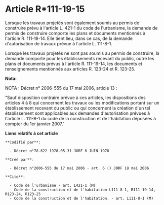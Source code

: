 # Article R*111-19-15

Lorsque les travaux projetés sont également soumis au permis de construire prévu à l'article L. 421-1 du code de l'urbanisme,
la demande de permis de construire comporte les plans et documents mentionnés à l'article R. 111-19-14. Elle tient lieu, dans
ce cas, de la demande d'autorisation de travaux prévue à l'article L. 111-8-1.

Lorsque les travaux projetés ne sont pas soumis au permis de construire, la demande comporte pour les établissements recevant
du public, outre les plans et documents prévus à l'article R. 111-19-14, les documents et renseignements mentionnés aux
articles R. 123-24 et R. 123-25.

**Nota:**

NOTA : Décret n° 2006-555 du 17 mai 2006, article 13 :

"Sauf disposition contraire prévue à ces articles, les dispositions des articles 4 à 8 qui concernent les travaux ou les
modifications portant sur un établissement recevant du public ou qui concernent la création d'un tel établissement sont
applicables aux demandes d'autorisation prévues à l'article L. 111-8-1 du code de la construction et de l'habitation déposées
à compter du 1er janvier 2007."

**Liens relatifs à cet article**

	**Codifié par**:

	  - Décret n°78-622 1978-05-31 JORF 6 JUIN 1978

	**Créé par**:

	  - Décret n°2006-555 du 17 mai 2006 - art. 6 () JORF 18 mai 2006

	**Cite**:

	  - Code de l'urbanisme - art. L421-1 (M)
	  - Code de la construction et de l'habitation L111-8-1, R111-19-14, R123-24, R123-25
	  - Code de la construction et de l'habitation. - art. L111-8-1 (M)
